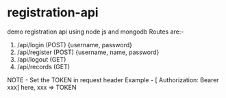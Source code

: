 # registration-api
demo registration api using node js and mongodb
Routes are:-
1. /api/login (POST) {username, password} 
2. /api/register (POST) {username, name, password} 
3. /api/logout (GET)
4. /api/records (GET) 

NOTE - Set the TOKEN in request header
Example - [ Authorization: Bearer xxx] 
here, xxx => TOKEN
